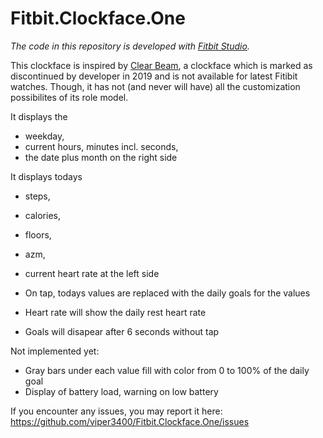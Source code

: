 # Fitbit.Clockface.One

_The code in this repository is developed with [Fitbit Studio](https://dev.fitbit.com/getting-started/)._

This clockface is inspired by [Clear Beam](https://github.com/viper3400/ClearBeam), a clockface which is marked as discontinued by developer in 2019 and is not available for latest Fitibit watches. Though, it has not (and never will have) all the customization possibilites of its role model.

It displays the 
- weekday,
- current hours, minutes incl. seconds,
- the date plus month on the right side

It displays todays
- steps, 
- calories, 
- floors, 
- azm, 
- current heart rate
at the left side 

- On tap, todays values are replaced with the daily goals for the values 
- Heart rate will show the daily rest heart rate
- Goals will disapear after 6 seconds without tap

Not implemented yet:
- Gray bars under each value fill with color from 0 to 100% of the daily goal
- Display of battery load, warning on low battery

If you encounter any issues, you may report it here: https://github.com/viper3400/Fitbit.Clockface.One/issues
